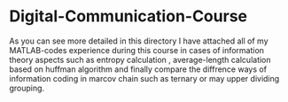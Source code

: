 # Digital-Communication-Course
As you can see more detailed in this directory I have attached all of my MATLAB-codes experience during this course in cases of information theory aspects such as entropy calculation , average-length calculation based on huffman algorithm and finally compare the diffrence ways of information coding in marcov chain such as ternary or may upper dividing grouping.        
